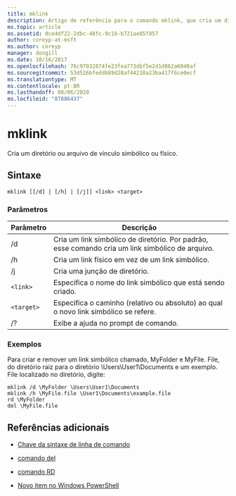 ```yaml
---
title: mklink
description: Artigo de referência para o comando mklink, que cria um diretório ou arquivo de vínculo simbólico ou físico.
ms.topic: article
ms.assetid: 0ce4df22-2dbc-48fc-9c16-b721ae85f857
author: coreyp-at-msft
ms.author: coreyp
manager: dongill
ms.date: 10/16/2017
ms.openlocfilehash: 76c97032874fe23fea773dbf5e2d1d862a6048af
ms.sourcegitcommit: 53d526bfeddb89d28af44210a23ba417f6ce0ecf
ms.translationtype: MT
ms.contentlocale: pt-BR
ms.lasthandoff: 08/06/2020
ms.locfileid: "87886437"
---
```

# <a name="mklink"></a>mklink

Cria um diretório ou arquivo de vínculo simbólico ou físico.

## <a name="syntax"></a>Sintaxe

```
mklink [[/d] | [/h] | [/j]] <link> <target>
```

### <a name="parameters"></a>Parâmetros

| Parâmetro | Descrição |
| --------- | ----------- |
| /d | Cria um link simbólico de diretório. Por padrão, esse comando cria um link simbólico de arquivo. |
| /h | Cria um link físico em vez de um link simbólico. |
| /j | Cria uma junção de diretório. |
| `<link>` | Especifica o nome do link simbólico que está sendo criado. |
| `<target>` | Especifica o caminho (relativo ou absoluto) ao qual o novo link simbólico se refere. |
| /? | Exibe a ajuda no prompt de comando. |

### <a name="examples"></a>Exemplos

Para criar e remover um link simbólico chamado, MyFolder e MyFile. File, do diretório raiz para o diretório \Users\User1\Documents e um exemplo. File localizado no diretório, digite:

```
mklink /d \MyFolder \Users\User1\Documents
mklink /h \MyFile.file \User1\Documents\example.file
rd \MyFolder
del \MyFile.file
```

## <a name="additional-references"></a>Referências adicionais

- [Chave da sintaxe de linha de comando](command-line-syntax-key.md)

- [comando del](del.md)

- [comando RD](rd.md)

- [Novo item no Windows PowerShell](/powershell/module/microsoft.powershell.management/new-item?view=powershell-6)
